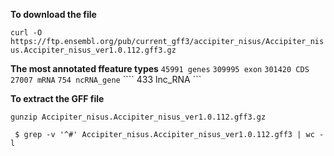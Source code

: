 

**To  download the file**  

```` curl -O https://ftp.ensembl.org/pub/current_gff3/accipiter_nisus/Accipiter_nisus.Accipiter_nisus_ver1.0.112.gff3.gz ````

**The most annotated ffeature types**
```` 45991 genes ````
```` 309995 exon ````
```` 301420 CDS ````
```` 27007 mRNA ````
 ```` 754 ncRNA_gene ````
 ```` 433 lnc_RNA ```


**To extract the GFF file** 

 ```` gunzip Accipiter_nisus.Accipiter_nisus_ver1.0.112.gff3.gz ````

````  $ grep -v '^#' Accipiter_nisus.Accipiter_nisus_ver1.0.112.gff3 | wc -l ````



